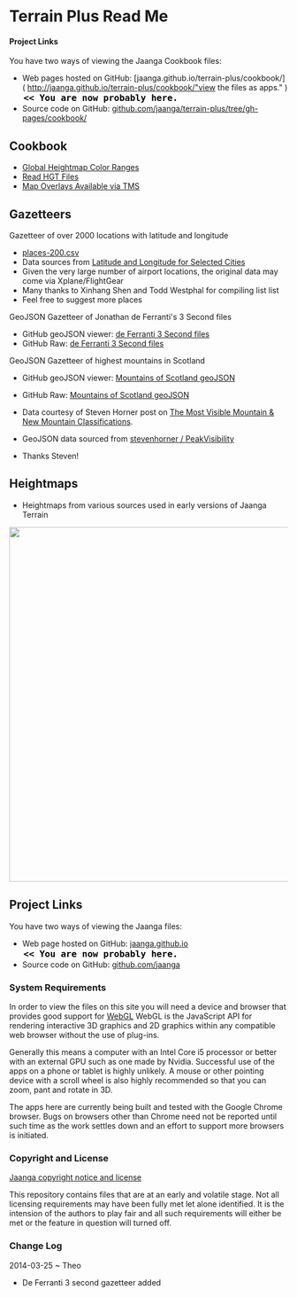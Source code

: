 Terrain Plus Read Me
====================

#### Project Links

You have two ways of viewing the Jaanga Cookbook files:

* Web pages hosted on GitHub: [jaanga.github.io/terrain-plus/cookbook/]( http://jaanga.github.io/terrain-plus/cookbook/"view the files as apps." ) <input value="<< You are now probably here." size=28 style="font:bold 12pt monospace;border-width:0;" >  
* Source code on GitHub: [github.com/jaanga/terrain-plus/tree/gh-pages/cookbook/]( https://github.com/jaanga/terrain-plus/tree/gh-pages/cookbook/ "View the files as source code." ) <scan style=display:none ><< You are now probably here.</scan>


## Cookbook

* [Global Heightmap Color Ranges]( http://jaanga.github.io/terrain-plus/cookbook/global-heightmap-color-ranges/ )
* [Read HGT Files]( https://github.com/jaanga/terrain-plus/tree/gh-pages/cookbook/read-hgt-files )
* [Map Overlays Available via TMS](  http://jaanga.github.io/terrain-plus/cookbook/gazetteer-overlays )


## Gazetteers

Gazetteer of over 2000 locations with latitude and longitude  

* [places-200.csv]( https://github.com/jaanga/terrain-plus/blob/gh-pages/gazetteer/places-2000.csv )  
* Data sources from [Latitude and Longitude for Selected Cities]( http://www.golombek.com/locations.html )
* Given the very large number of airport locations, the original data may come via Xplane/FlightGear 
* Many thanks to Xinhang Shen and Todd Westphal for compiling list list
* Feel free to suggest more places

GeoJSON Gazetteer of Jonathan de Ferranti's 3 Second files

* GitHub geoJSON viewer: [de Ferranti 3 Second files]( https://github.com/jaanga/terrain-plus/blob/gh-pages/gazetteer-geojson/de-ferranti-de3-hgt-files.geojson )
* GitHub Raw: [de Ferranti 3 Second files]( http://jaanga.github.io/terrain-plus/gazetteer-geojson/de-ferranti-de3-hgt-files.geojson )


GeoJSON Gazetteer of highest mountains in Scotland  

* GitHub geoJSON viewer: [Mountains of Scotland geoJSON]( https://github.com/jaanga/terrain-plus/blob/gh-pages/gazetteer-geojson/horners.geojson )
* GitHub Raw: [Mountains of Scotland geoJSON]( http://jaanga.github.io/terrain-plus/gazetteer-geojson/horners.geojson )

* Data courtesy of Steven Horner post on
[The Most Visible Mountain & New Mountain Classifications]( http://stevenhorner.com/blog/2013/11/09/the-most-visible-mountain-and-new-mountain-classifications/ ).  
* GeoJSON data sourced from [stevenhorner / PeakVisibility]( https://github.com/stevenhorner/PeakVisibility/ )
* Thanks Steven!

## Heightmaps

* Heightmaps from various sources used in early versions of Jaanga Terrain

<img src=http://jaanga.github.io/terrain-plus/unicam/topo-4-6-2.png width=640 />

## Project Links

You have two ways of viewing the Jaanga files:

* Web page hosted on GitHub: [jaanga.github.io]( http://jaanga.github.io/terrain-plus/ "view the files as apps." ) <input value="<< You are now probably here." size=28 style="font:bold 12pt monospace;border-width:0;" >  
* Source code on GitHub: [github.com/jaanga]( https://github.com/jaanga/terrain-plus/ "View the files as source code." ) <scan style=display:none ><< You are now probably here.</scan>


### System Requirements

In order to view the files on this site you will need a device and browser that provides good support for [WebGL](http://get.webgl.org/)
WebGL is the JavaScript API for rendering interactive 3D graphics and 2D graphics within any compatible web browser without the use of plug-ins. 

Generally this means a computer with an Intel Core i5 processor or better with an external GPU such as one made by Nvidia. 
Successful use of the apps on a phone or tablet is highly unlikely. 
A mouse or other pointing device with a scroll wheel is also highly recommended so that you can zoom, pant and rotate in 3D.
 
The apps here are currently being built and tested with the Google Chrome browser. 
Bugs on browsers other than Chrome need not be reported until such time as the work settles down and an effort to support more browsers is initiated.



### Copyright and License

[Jaanga copyright notice and license]( https://github.com/jaanga/jaanga.github.io/blob/master/jaanga-copyright-and-mit-license.md )

This repository contains files that are  at an early and volatile stage. Not all licensing requirements may have been fully met let alone identified. It is the intension of the authors to play fair and all such requirements will either be met or the feature in question will turned off.

### Change Log

2014-03-25 ~ Theo

* De Ferranti 3 second gazetteer added

